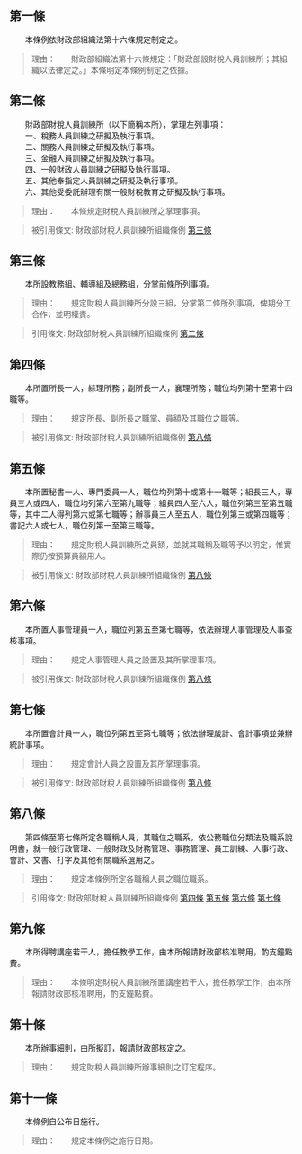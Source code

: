 第一條 
-------
　　本條例依財政部組織法第十六條規定制定之。  
> 理由：　　財政部組織法第十六條規定：「財政部設財稅人員訓練所；其組織以法律定之。」本條明定本條例制定之依據。



第二條 
-------
　　財政部財稅人員訓練所（以下簡稱本所），掌理左列事項：  
　　一、稅務人員訓練之研擬及執行事項。  
　　二、關務人員訓練之研擬及執行事項。  
　　三、金融人員訓練之研擬及執行事項。  
　　四、一般財政人員訓練之研擬及執行事項。  
　　五、其他奉指定人員訓練之研擬及執行事項。  
　　六、其他受委託辦理有關一般財稅教育之研擬及執行事項。  
> 理由：　　本條規定財稅人員訓練所之掌理事項。

> 被引用條文: 財政部財稅人員訓練所組織條例 [第三條](../../人事其他/組織編制/財政部財稅人員訓練所組織條例.md#第三條-)



第三條 
-------
　　本所設教務組、輔導組及總務組，分掌前條所列事項。  
> 理由：　　規定財稅人員訓練所分設三組，分掌第二條所列事項，俾期分工合作，並明權責。

> 引用條文: 財政部財稅人員訓練所組織條例 [第二條](../../人事其他/組織編制/財政部財稅人員訓練所組織條例.md#第二條-)



第四條 
-------
　　本所置所長一人，綜理所務；副所長一人，襄理所務；職位均列第十至第十四職等。  
> 理由：　　規定所長、副所長之職掌、員額及其職位之職等。

> 被引用條文: 財政部財稅人員訓練所組織條例 [第八條](../../人事其他/組織編制/財政部財稅人員訓練所組織條例.md#第八條-)



第五條 
-------
　　本所置秘書一人、專門委員一人，職位均列第十或第十一職等；組長三人，專員三人或四人，職位均列第六至第九職等；組員四人至六人，職位列第三至第五職等，其中二人得列第六或第七職等；辦事員三人至五人，職位列第三或第四職等；書記六人或七人，職位列第一至第三職等。  
> 理由：　　規定財稅人員訓練所之員額，並就其職稱及職等予以明定，惟實際仍按預算員額用人。

> 被引用條文: 財政部財稅人員訓練所組織條例 [第八條](../../人事其他/組織編制/財政部財稅人員訓練所組織條例.md#第八條-)



第六條 
-------
　　本所置人事管理員一人，職位列第五至第七職等，依法辦理人事管理及人事查核事項。  
> 理由：　　規定人事管理人員之設置及其所掌理事項。

> 被引用條文: 財政部財稅人員訓練所組織條例 [第八條](../../人事其他/組織編制/財政部財稅人員訓練所組織條例.md#第八條-)



第七條 
-------
　　本所置會計員一人，職位列第五至第七職等；依法辦理歲計、會計事項並兼辦統計事項。  
> 理由：　　規定會計人員之設置及其所掌理事項。

> 被引用條文: 財政部財稅人員訓練所組織條例 [第八條](../../人事其他/組織編制/財政部財稅人員訓練所組織條例.md#第八條-)



第八條 
-------
　　第四條至第七條所定各職稱人員，其職位之職系，依公務職位分類法及職系說明書，就一般行政管理、一般財政及財務管理、事務管理、員工訓練、人事行政、會計、文書、打字及其他有關職系選用之。  
> 理由：　　規定本條例所定各職稱人員之職位職系。

> 引用條文: 財政部財稅人員訓練所組織條例 [第四條](../../人事其他/組織編制/財政部財稅人員訓練所組織條例.md#第四條-) [第五條](../../人事其他/組織編制/財政部財稅人員訓練所組織條例.md#第五條-) [第六條](../../人事其他/組織編制/財政部財稅人員訓練所組織條例.md#第六條-) [第七條](../../人事其他/組織編制/財政部財稅人員訓練所組織條例.md#第七條-)



第九條 
-------
　　本所得聘講座若干人，擔任教學工作，由本所報請財政部核准聘用，酌支鐘點費。  
> 理由：　　本條明定財稅人員訓練所置講座若干人，擔任教學工作，由本所報請財政部核准聘用，酌支鐘點費。



第十條 
-------
　　本所辦事細則，由所擬訂，報請財政部核定之。  
> 理由：　　規定財稅人員訓練所辦事細則之訂定程序。



第十一條 
---------
　　本條例自公布日施行。  
> 理由：　　規定本條例之施行日期。
